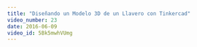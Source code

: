 ```yaml
---
title: "Diseñando un Modelo 3D de un Llavero con Tinkercad"
video_number: 23
date: 2016-06-09
video_id: 5Bk5mwhVUmg
---
```


